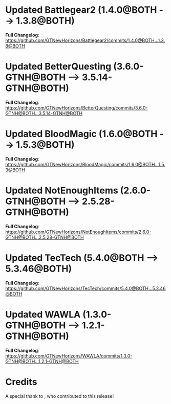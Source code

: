 # Updated Battlegear2 (1.4.0@BOTH --> 1.3.8@BOTH)
**Full Changelog**: https://github.com/GTNewHorizons/Battlegear2/commits/1.4.0@BOTH...1.3.8@BOTH

# Updated BetterQuesting (3.6.0-GTNH@BOTH --> 3.5.14-GTNH@BOTH)
**Full Changelog**: https://github.com/GTNewHorizons/BetterQuesting/commits/3.6.0-GTNH@BOTH...3.5.14-GTNH@BOTH

# Updated BloodMagic (1.6.0@BOTH --> 1.5.3@BOTH)
**Full Changelog**: https://github.com/GTNewHorizons/BloodMagic/commits/1.6.0@BOTH...1.5.3@BOTH

# Updated NotEnoughItems (2.6.0-GTNH@BOTH --> 2.5.28-GTNH@BOTH)
**Full Changelog**: https://github.com/GTNewHorizons/NotEnoughItems/commits/2.6.0-GTNH@BOTH...2.5.28-GTNH@BOTH

# Updated TecTech (5.4.0@BOTH --> 5.3.46@BOTH)
**Full Changelog**: https://github.com/GTNewHorizons/TecTech/commits/5.4.0@BOTH...5.3.46@BOTH

# Updated WAWLA (1.3.0-GTNH@BOTH --> 1.2.1-GTNH@BOTH)
**Full Changelog**: https://github.com/GTNewHorizons/WAWLA/commits/1.3.0-GTNH@BOTH...1.2.1-GTNH@BOTH

# Credits
A special thank to , who contributed to this release!